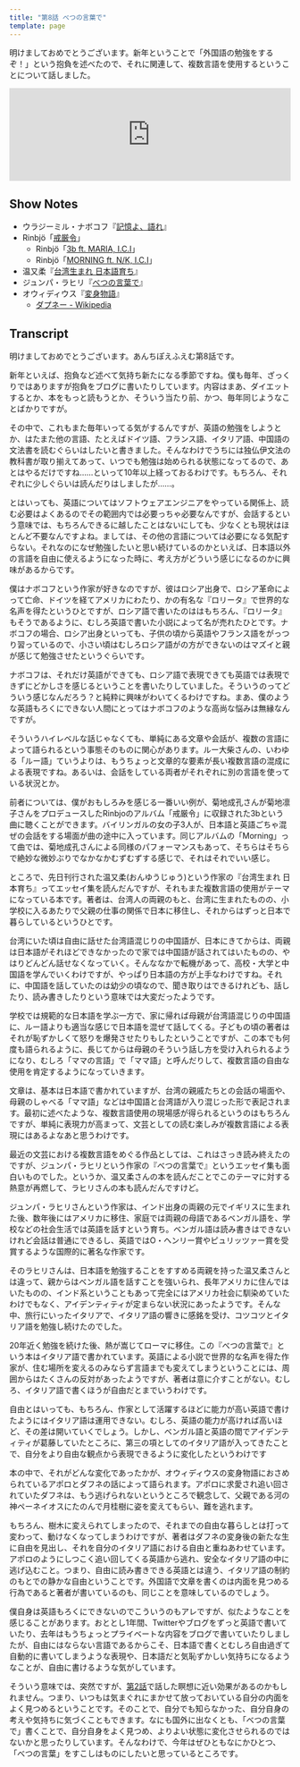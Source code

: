 ```yaml
---
title: "第8話 べつの言葉で"
template: page
---
```


明けましておめでとうございます。新年ということで「外国語の勉強をするぞ！」という抱負を述べたので、それに関連して、複数言語を使用するということについて話しました。

<iframe width="100%" height="166" scrolling="no" frameborder="no" src="https://w.soundcloud.com/player/?url=https%3A//api.soundcloud.com/tracks/240207966&amp;color=ff5500&amp;auto_play=false&amp;hide_related=false&amp;show_comments=true&amp;show_user=true&amp;show_reposts=false"></iframe>

## Show Notes

* ウラジーミル・ナボコフ『[記憶よ、語れ](http://www.amazon.co.jp/dp/4861825369/ref=nosim/antipop-22)』
* Rinbjö「[戒厳令](http://www.amazon.co.jp/dp/B00OHZVZWG/ref=nosim/antipop-22)」
  * Rinbjö「[3b ft. MARIA, I.C.I](http://taboolabel.net/rinbjo.html#page2)」
  * Rinbjö「[MORNING ft. N/K, I.C.I](http://taboolabel.net/rinbjo.html#page12)」
* 温又柔『[台湾生まれ 日本語育ち](http://www.amazon.co.jp/dp/4560084793/ref=nosim/antipop-22)』
* ジュンパ・ラヒリ『[べつの言葉で](http://www.amazon.co.jp/dp/4105901206/ref=nosim/antipop-22)』
* オウィディウス『[変身物語](http://www.amazon.co.jp/dp/4003212010/ref=nosim/antipop-22)』
  * [ダプネー - Wikipedia](https://ja.wikipedia.org/wiki/%E3%83%80%E3%83%97%E3%83%8D%E3%83%BC)

## Transcript

明けましておめでとうございます。あんちぽえふえむ第8話です。

 新年といえば、抱負など述べて気持ち新たになる季節ですね。僕も毎年、ざっくりではありますが抱負をブログに書いたりしています。内容はまあ、ダイエットするとか、本をもっと読もうとか、そういう当たり前、かつ、毎年同じようなことばかりですが。

その中で、これもまた毎年いってる気がするんですが、英語の勉強をしようとか、はたまた他の言語、たとえばドイツ語、フランス語、イタリア語、中国語の文法書を読むぐらいはしたいと書きました。そんなわけでうちには独仏伊文法の教科書が取り揃えてあって、いつでも勉強は始められる状態になってるので、あとはやるだけですね……といって10年以上経っておるわけです。もちろん、それぞれに少しぐらいは読んだりはしましたが……。

とはいっても、英語についてはソフトウェアエンジニアをやっている関係上、読む必要はよくあるのでその範囲内では必要っちゃ必要なんですが、会話するという意味では、もちろんできるに越したことはないにしても、少なくとも現状はほとんど不要なんですよね。ましては、その他の言語については必要になる気配すらない。それなのになぜ勉強したいと思い続けているのかといえば、日本語以外の言語を自由に使えるようになった時に、考え方がどういう感じになるのかに興味があるからです。

僕はナボコフという作家が好きなのですが、彼はロシア出身で、ロシア革命によって亡命、ドイツを経てアメリカにわたり、かの有名な『ロリータ』で世界的な名声を得たというひとですが、ロシア語で書いたのははもちろん、『ロリータ』もそうであるように、むしろ英語で書いた小説によって名が売れたひとです。ナボコフの場合、ロシア出身といっても、子供の頃から英語やフランス語をがっつり習っているので、小さい頃はむしろロシア語がの方ができないのはマズイと親が感じて勉強させたというぐらいです。

ナボコフは、それだけ英語ができても、ロシア語で表現できても英語では表現できずにどかしさを感じるということを書いたりしていました。そういうのってどういう感じなんだろう？と純粋に興味がわいてくるわけですね。まあ、僕のような英語もろくにできない人間にとってはナボコフのような高尚な悩みは無縁なんですが。

そういうハイレベルな話じゃなくても、単純にある文章や会話が、複数の言語によって語られるという事態そのものに関心があります。ルー大柴さんの、いわゆる「ルー語」ていうよりは、もうちょっと文章的な要素が長い複数言語の混成による表現ですね。あるいは、会話をしている両者がそれぞれに別の言語を使っている状況とか。

前者については、僕がおもしろみを感じる一番いい例が、菊地成孔さんが菊地凛子さんをプロデュースしたRinbjoのアルバム「戒厳令」に収録された3bという曲に聴くことができます。バイリンガルの女の子3人が、日本語と英語ごちゃ混ぜの会話をする場面が曲の途中に入っています。同じアルバムの「Morning」って曲では、菊地成孔さんによる同様のパフォーマンスもあって、そちらはそちらで絶妙な微妙ぶりでなかなかむずむずする感じで、それはそれでいい感じ。

ところで、先日刊行された温又柔(おんゆうじゅう)という作家の『台湾生まれ 日本育ち』ってエッセイ集を読んだんですが、それもまた複数言語の使用がテーマになっている本です。著者は、台湾人の両親のもと、台湾に生まれたものの、小学校に入るあたりで父親の仕事の関係で日本に移住し、それからはずっと日本で暮らしているというひとです。

台湾にいた頃は自由に話せた台湾語混じりの中国語が、日本にきてからは、両親は日本語がそれほどできなかったので家では中国語が話されてはいたものの、やはりどんどん話せなくなっていく。そんななかで転機があって、高校・大学と中国語を学んでいくわけですが、やっぱり日本語の方が上手なわけですね。それに、中国語を話していたのは幼少の頃なので、聞き取りはできるけれども、話したり、読み書きしたりという意味では大変だったようです。

学校では規範的な日本語を学ぶ一方で、家に帰れば母親が台湾語混じりの中国語に、ルー語よりも適当な感じで日本語を混ぜて話してくる。子どもの頃の著者はそれが恥ずかしくて怒りを爆発させたりもしたということですが、この本でも何度も語られるように、長じてからは母親のそういう話し方を受け入れられるようになり、むしろ「ママの言語」で「ママ語」と呼んだりして、複数言語の自由な使用を肯定するようになっていきます。

文章は、基本は日本語で書かれていますが、台湾の親戚たちとの会話の場面や、母親のしゃべる「ママ語」などは中国語と台湾語が入り混じった形で表記されます。最初に述べたような、複数言語使用の現場感が得られるというのはもちろんですが、単純に表現力が高まって、文芸としての読む楽しみが複数言語による表現にはあるよなあと思うわけです。

最近の文芸における複数言語をめぐる作品としては、これはさっき読み終えたのですが、ジュンパ・ラヒリという作家の『べつの言葉で』というエッセイ集も面白いものでした。というか、温又柔さんの本を読んだことでこのテーマに対する熱意が再燃して、ラヒリさんの本も読んだんですけど。

ジュンパ・ラヒリさんという作家は、インド出身の両親の元でイギリスに生まれた後、数年後にはアメリカに移住、家庭では両親の母語であるベンガル語を、学校などの社会生活では英語を話すという育ち。ベンガル語は読み書きはできないけれど会話は普通にできるし、英語ではO・ヘンリー賞やピュリッツァー賞を受賞するような国際的に著名な作家です。

そのラヒリさんは、日本語を勉強することをすすめる両親を持った温又柔さんとは違って、親からはベンガル語を話すことを強いられ、長年アメリカに住んではいたものの、インド系ということもあって完全にはアメリカ社会に馴染めていたわけでもなく、アイデンティティが定まらない状況にあったようです。そんな中、旅行にいったイタリアで、イタリア語の響きに感銘を受け、コツコツとイタリア語を勉強し続けたのでした。

20年近く勉強を続けた後、熱が嵩じてローマに移住。この『べつの言葉で』という本はイタリア語で書かれています。英語による小説で世界的な名声を得た作家が、住む場所を変えるのみならず言語までも変えてしまうということには、周囲からはたくさんの反対があったようですが、著者は意に介すことがない。むしろ、イタリア語で書くほうが自由だとまでいうわけです。

自由とはいっても、もちろん、作家として活躍するほどに能力が高い英語で書けたようにはイタリア語は運用できない。むしろ、英語の能力が高ければ高いほど、その差は開いていくでしょう。しかし、ベンガル語と英語の間でアイデンティティが葛藤していたところに、第三の項としてのイタリア語が入ってきたことで、自分をより自由な観点から表現できるように変化したというわけです

本の中で、それがどんな変化であったかが、オウィディウスの変身物語におさめられているアポロとダフネの話によって語られます。アポロに求愛され追い回されていたダフネは、もう逃げられないというところで観念して、父親である河の神ペーネイオスにたのんで月桂樹に姿を変えてもらい、難を逃れます。

もちろん、樹木に変えられてしまったので、それまでの自由な暮らしとは打って変わって、動けなくなってしまうわけですが、著者はダフネの変身後の新たな生に自由を見出し、それを自分のイタリア語における自由と重ねあわせています。アポロのようにしつこく追い回してくる英語から逃れ、安全なイタリア語の中に逃げ込むこと。つまり、自由に読み書きできる英語とは違う、イタリア語の制約のもとでの静かな自由ということです。外国語で文章を書くのは内面を見つめる行為であると著者が書いているのも、同じことを意味しているのでしょう。

僕自身は英語もろくにできないのでこういうのもアレですが、似たようなことを感じることがあります。おととし1年間、Twitterやブログをずっと英語で書いていたり、去年はもうちょっとプライベートな内容をブログで書いていたりしましたが、自由にはならない言語であるからこそ、日本語で書くとむしろ自由過ぎて自動的に書いてしまうような表現や、日本語だと気恥ずかしい気持ちになるようなことが、自由に書けるような気がしています。

そういう意味では、突然ですが、[第2話](http://antipop.fm/2/)で話した瞑想に近い効果があるのかもしれません。つまり、いつもは気まぐれにまかせて放っておいている自分の内面をよく見つめるということです。そのことで、自分でも知らなかった、自分自身の考えや気持ちに気づくこともできます。なにも国外に出なくとも、「べつの言葉で」書くことで、自分自身をよく見つめ、よりよい状態に変化させられるのではないかと思ったりしています。そんなわけで、今年はぜひともなにかひとつ、「べつの言葉」をすこしはものにしたいと思っているところです。
